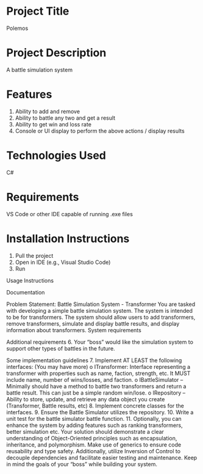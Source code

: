 # Project Title

Polemos

# Project Description

A battle simulation system

# Features

1. Ability to add and remove
2. Ability to battle any two and get a result
3. Ability to get win and loss rate
4. Console or UI display to perform the above actions / display results

# Technologies Used

C#

# Requirements

VS Code or other IDE capable of running .exe files

# Installation Instructions

1. Pull the project
2. Open in IDE (e.g., Visual Studio Code)
3. Run

Usage Instructions

Documentation

Problem Statement: Battle Simulation System - Transformer
You are tasked with developing a simple battle simulation system. The system is intended to be
for transformers. The system should allow users to add transformers, remove transformers,
simulate and display battle results, and display information about transformers.
System requirements

Additional requirements 6. Your “boss” would like the simulation system to support other types of battles in the
future.

Some implementation guidelines 7. Implement AT LEAST the following interfaces: (You may have more)
o ITransformer: Interface representing a transformer with properties such as name,
faction, strength, etc. It MUST include name, number of wins/losses, and faction.
o IBattleSimulator – Minimally should have a method to battle two transformers
and return a battle result. This can just be a simple random win/lose.
o IRepository – Ability to store, update, and retrieve any data object you create
(Transformer, Battle results, etc) 8. Implement concrete classes for the interfaces. 9. Ensure the Battle Simulator utilizes the repository. 10. Write a unit test for the battle simulator battle function. 11. Optionally, you can enhance the system by adding features such as ranking transformers,
better simulation etc.
Your solution should demonstrate a clear understanding of Object-Oriented principles such as
encapsulation, inheritance, and polymorphism. Make use of generics to ensure code reusability
and type safety. Additionally, utilize Inversion of Control to decouple dependencies and facilitate
easier testing and maintenance. Keep in mind the goals of your “boss” while building your
system.

